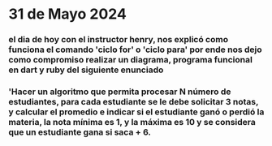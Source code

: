 # 31 de Mayo 2024
### el dia de hoy con el instructor henry, nos explicó como funciona el comando 'ciclo for' o 'ciclo para' por ende nos dejo como compromiso realizar un diagrama, programa funcional en dart y ruby del siguiente enunciado

### 'Hacer un algoritmo que permita procesar N número de estudiantes, para cada estudiante se le debe solicitar 3 notas, y calcular el promedio e indicar si el estudiante ganó o perdió la materia, la nota mínima es 1, y la máxima es 10 y se considera que un estudiante gana si saca + 6.

